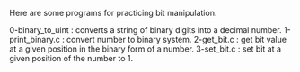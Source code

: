 Here are some programs for practicing bit manipulation.

0-binary_to_uint : converts a string of binary digits into a decimal number.
1-print_binary.c : convert number to binary system.
2-get_bit.c : get bit value at a given position in the binary form of a number.
3-set_bit.c : set bit at a given position of the number to 1.
